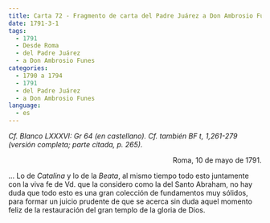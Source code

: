 ```yaml
---
title: Carta 72 - Fragmento de carta del Padre Juárez a Don Ambrosio Funes (Roma, 10 de mayo de 1791).
date: 1791-3-1
tags:
  - 1791
  - Desde Roma
  - del Padre Juárez
  - a Don Ambrosio Funes
categories:
  - 1790 a 1794
  - 1791
  - del Padre Juárez
  - a Don Ambrosio Funes
language:
  - es
---
```


_Cf. Blanco LXXXVI: Gr 64 (en castellano).
Cf. también BF t, 1,261-279 (versión completa; parte citada, p. 265)._

<div align="right">
Roma, 10 de mayo de 1791.
</div>

... Lo de _Catalina_ y lo de la _Beata_, al mismo tiempo todo esto juntamente con la viva fe de Vd. que la considero como la del Santo Abraham, no hay duda que todo esto es una gran colección de fundamentos muy sólidos, para formar un juicio prudente de que se acerca sin duda aquel momento feliz de la restauración del gran templo de la gloria de Dios.
